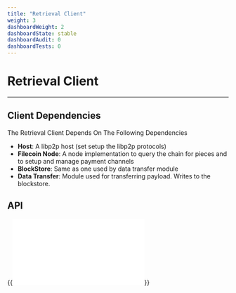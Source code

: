 ```yaml
---
title: "Retrieval Client"
weight: 3
dashboardWeight: 2
dashboardState: stable
dashboardAudit: 0
dashboardTests: 0
---
```


# Retrieval Client
---

## Client Dependencies

The Retrieval Client Depends On The Following Dependencies

- **Host**: A libp2p host (set setup the libp2p protocols)
- **Filecoin Node**: A node implementation to query the chain for pieces and to setup and manage payment channels
- **BlockStore**: Same as one used by data transfer module
- **Data Transfer**: Module used for transferring payload. Writes to the blockstore.

## API

{{<embed src="/modules/go-fil-markets/retrievalmarket/client.go"  lang="go">}}